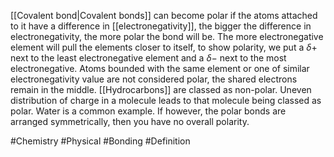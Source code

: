 [[Covalent bond|Covalent bonds]] can become polar if the atoms attached to it have a difference in [[electronegativity]], the bigger the difference in electronegativity, the more polar the bond will be. The more electronegative element will pull the elements closer to itself, to show polarity, we put a $\delta+$ next to the least electronegative element and a $\delta-$ next to the most electronegative.
Atoms bounded with the same element or one of similar electronegativity value are not considered polar, the shared electrons remain in the middle. [[Hydrocarbons]] are classed as non-polar. 
Uneven distribution of charge in a molecule leads to that molecule being classed as polar. Water is a common example. If however, the polar bonds are arranged symmetrically, then you have no overall polarity.

#Chemistry #Physical #Bonding #Definition 